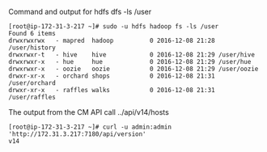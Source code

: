 Command and output for hdfs dfs -ls /user
```
[root@ip-172-31-3-217 ~]# sudo -u hdfs hadoop fs -ls /user
Found 6 items
drwxrwxrwx   - mapred  hadoop          0 2016-12-08 21:28 /user/history
drwxrwxr-t   - hive    hive            0 2016-12-08 21:29 /user/hive
drwxrwxr-x   - hue     hue             0 2016-12-08 21:29 /user/hue
drwxrwxr-x   - oozie   oozie           0 2016-12-08 21:29 /user/oozie
drwxr-xr-x   - orchard shops           0 2016-12-08 21:31 /user/orchard
drwxr-xr-x   - raffles walks           0 2016-12-08 21:31 /user/raffles
```

The output from the CM API call ../api/v14/hosts
```
[root@ip-172-31-3-217 ~]# curl -u admin:admin 'http://172.31.3.217:7180/api/version'
v14
```